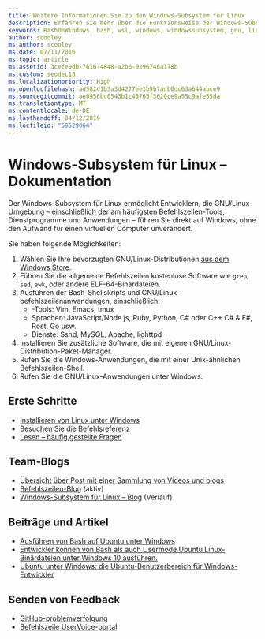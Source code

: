 ```yaml
---
title: Weitere Informationen Sie zu den Windows-Subsystem für Linux
description: Erfahren Sie mehr über die Funktionsweise der Windows-Subsystem für Linux.
keywords: BashOnWindows, bash, wsl, windows, windowssubsystem, gnu, linux
author: scooley
ms.author: scooley
ms.date: 07/11/2016
ms.topic: article
ms.assetid: 3cefe0db-7616-4848-a2b6-9296746a178b
ms.custom: seodec18
ms.localizationpriority: High
ms.openlocfilehash: ad582d1b3a3d4277ee1b9b7adb0dc63a644abce9
ms.sourcegitcommit: ae0956bc0543b1c45765f3620ce9a55c9afe55da
ms.translationtype: MT
ms.contentlocale: de-DE
ms.lasthandoff: 04/12/2019
ms.locfileid: "59529064"
---
```

# <a name="windows-subsystem-for-linux-documentation"></a>Windows-Subsystem für Linux – Dokumentation

Der Windows-Subsystem für Linux ermöglicht Entwicklern, die GNU/Linux-Umgebung – einschließlich der am häufigsten Befehlszeilen-Tools, Dienstprogramme und Anwendungen – führen Sie direkt auf Windows, ohne den Aufwand für einen virtuellen Computer unverändert.  

Sie haben folgende Möglichkeiten:

1. Wählen Sie Ihre bevorzugten GNU/Linux-Distributionen [aus dem Windows Store](https://aka.ms/wslstore).
1. Führen Sie die allgemeine Befehlszeilen kostenlose Software wie `grep`, `sed`, `awk`, oder andere ELF-64-Binärdateien. 
1. Ausführen der Bash-Shellskripts und GNU/Linux-befehlszeilenanwendungen, einschließlich:  
    * -Tools: Vim, Emacs, tmux
    * Sprachen: JavaScript/Node.js, Ruby, Python, C# oder C++ C# & F#, Rost, Go usw.
    * Dienste: Sshd, MySQL, Apache, lighttpd
1. Installieren Sie zusätzliche Software, die mit eigenen GNU/Linux-Distribution-Paket-Manager.
1. Rufen Sie die Windows-Anwendungen, die mit einer Unix-ähnlichen Befehlszeilen-Shell.
1. Rufen Sie die GNU/Linux-Anwendungen unter Windows.

## <a name="getting-started"></a>Erste Schritte

* [Installieren von Linux unter Windows](install_guide.md)
* [Besuchen Sie die Befehlsreferenz](reference.md)
* [Lesen – häufig gestellte Fragen](faq.md)

## <a name="team-blogs"></a>Team-Blogs
*  [Übersicht über Post mit einer Sammlung von Videos und blogs](https://blogs.msdn.microsoft.com/commandline/learn-about-windows-console-and-windows-subsystem-for-linux-wsl/)
* [Befehlszeilen-Blog](https://blogs.msdn.microsoft.com/commandline/) (aktiv)
* [Windows-Subsystem für Linux – Blog](https://blogs.msdn.microsoft.com/wsl/) (Verlauf)

## <a name="posts--articles"></a>Beiträge und Artikel
* [Ausführen von Bash auf Ubuntu unter Windows](https://blogs.windows.com/buildingapps/2016/03/30/run-bash-on-ubuntu-on-windows/)
* [Entwickler können von Bash als auch Usermode Ubuntu Linux-Binärdateien unter Windows 10 ausführen.](https://www.hanselman.com/blog/DevelopersCanRunBashShellAndUsermodeUbuntuLinuxBinariesOnWindows10.aspx)
* [Ubuntu unter Windows: die Ubuntu-Benutzerbereich für Windows-Entwickler](https://insights.ubuntu.com/2016/03/30/ubuntu-on-windows-the-ubuntu-userspace-for-windows-developers/) 

## <a name="provide-feedback"></a>Senden von Feedback
* [GitHub-problemverfolgung](https://github.com/Microsoft/BashOnWindows/issues)
* [Befehlszeile UserVoice-portal](https://wpdev.uservoice.com/forums/266908-command-prompt-console-bash-on-ubuntu-on-windo/category/161892-bash)
